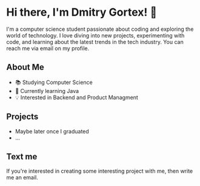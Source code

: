 # Hi there, I'm Dmitry Gortex! 👋

I'm a computer science student passionate about coding and exploring the world of technology. I love diving into new projects, experimenting with code, and learning about the latest trends in the tech industry.  You can reach me via email on my profile.

## About Me

- 📚 Studying Computer Science
- 🌱 Currently learning Java
- 💡 Interested in Backend and Product Managment

## Projects
- Maybe later once I graduated
- ...

## Text me

If you're interested in creating some interesting project with me, then write me an email.

<!--
**dmitrygortex/dmitrygortex** is a ✨ _special_ ✨ repository because its `README.md` (this file) appears on your GitHub profile.

Here are some ideas to get you started:

- 🔭 I’m currently working on ...
- 🌱 I’m currently learning ...
- 👯 I’m looking to collaborate on ...
- 🤔 I’m looking for help with ...
- 💬 Ask me about ...
- 📫 How to reach me: ...
- 😄 Pronouns: ...
- ⚡ Fun fact: ...
-->
